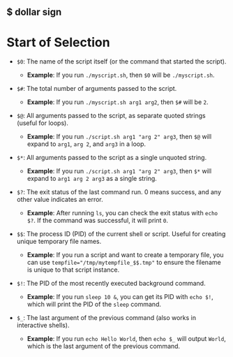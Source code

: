 


## $ dollar sign

# Start of Selection
- `$0`: The name of the script itself (or the command that started the script).
  - **Example**: If you run `./myscript.sh`, then `$0` will be `./myscript.sh`.
- `$#`: The total number of arguments passed to the script.
  - **Example**: If you run `./myscript.sh arg1 arg2`, then `$#` will be `2`.
- `$@`: All arguments passed to the script, as separate quoted strings (useful for loops).
  - **Example**: If you run `./script.sh arg1 "arg 2" arg3`, then `$@` will expand to `arg1`, `arg 2`, and `arg3` in a loop.
  
- `$*`: All arguments passed to the script as a single unquoted string.
  - **Example**: If you run `./script.sh arg1 "arg 2" arg3`, then `$*` will expand to `arg1 arg 2 arg3` as a single string.

- `$?`: The exit status of the last command run. 0 means success, and any other value indicates an error.
  - **Example**: After running `ls`, you can check the exit status with `echo $?`. If the command was successful, it will print `0`.

- `$$`: The process ID (PID) of the current shell or script. Useful for creating unique temporary file names.
  - **Example**: If you run a script and want to create a temporary file, you can use `tempfile="/tmp/mytempfile_$$.tmp"` to ensure the filename is unique to that script instance.

- `$!`: The PID of the most recently executed background command.
  - **Example**: If you run `sleep 10 &`, you can get its PID with `echo $!`, which will print the PID of the `sleep` command.

- `$_`: The last argument of the previous command (also works in interactive shells).
  - **Example**: If you run `echo Hello World`, then `echo $_` will output `World`, which is the last argument of the previous command.
